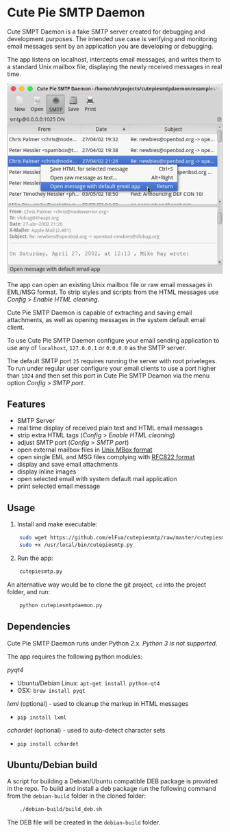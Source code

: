 # Cute Pie SMTP Daemon
Cute SMPT Daemon is a fake SMTP server created for debugging and development purposes. The intended use case is verifying and monitoring email messages sent by an application you are developing or debugging.

The app listens on localhost, intercepts email messages, and writes them to a standard Unix mailbox file, displaying the newly received messages in real time.

![Cute Pie SMTP Deamon](/images/screenshot.png?raw=true "Cute Pie SMTP Daemon main window")

The app can open an existing Unix mailbox file or raw email messages in EML/MSG format. To strip styles and scripts from the HTML messages use *Config* > *Enable HTML cleaning*.

Cute Pie SMTP Daemon is capable of extracting and saving email attachments, as well as opening messages in the system default email client. 

To use Cute Pie SMTP Daemon configure your email sending application to use any of `localhost`, `127.0.0.1` or `0.0.0.0` as the SMTP server.

The default SMTP port `25` requires running the server with root priveleges. To run under regular user configure your email clients to use a port higher than `1024` and then set this port in Cute Pie SMTP Deamon via the menu option *Config* > *SMTP port*.

## Features

- SMTP Server
- real time display of received plain text and HTML email messages
- strip extra HTML tags (*Config* > *Enable HTML cleaning*)
- adjust SMTP port (*Config* > *SMTP port*)
- open external mailbox files in [Unix MBox format](https://en.wikipedia.org/wiki/Mbox)
- open single EML and MSG files complying with [RFC822 format](http://www.ietf.org/rfc/rfc0822.txt)
- display and save email attachments
- display inline images
- open selected email with system default mail application
- print selected email message

## Usage

1. Install and make executable:
    
```bash
    sudo wget https://github.com/elFua/cutepiesmtp/raw/master/cutepiesmtp.py -O /usr/local/bin/cutepiesmtp.py
    sudo +x /usr/local/bin/cutepiesmtp.py
```

2. Run the app:

```bash
    cutepiesmtp.py
```
    
An alternative way would be to clone the git project, `cd` into the project folder, and run:
    
```bash
    python cutepiesmtpdaemon.py
```

## Dependencies

Cute Pie SMTP Daemon runs under Python 2.x. _Python 3 is not supported_.

The app requires the following python modules:

*pyqt4*
  
  
  - Ubuntu/Debian Linux: `apt-get install python-qt4`
  - OSX: `brew install pyqt`

*lxml* (optional) - used to cleanup the markup in HTML messages
  
  - `pip install lxml`
  
*cchardet* (optional) - used to auto-detect character sets
  
  - `pip install cchardet`
 
## Ubuntu/Debian build

A script for building a Debian/Ubuntu compatible DEB package is provided in the repo. To build and install a deb package run the following command from the `debian-build` folder in the cloned folder:

```bash
    ./debian-build/build_deb.sh
```

The DEB file will be created in the `debian-build` folder.
    
